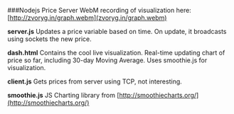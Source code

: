 ###Nodejs Price Server
WebM recording of visualization here: [http://zvoryg.in/graph.webm](zvoryg.in/graph.webm)

__server.js__ Updates a price variable based on time. On update, it broadcasts using sockets the new price.

__dash.html__ Contains the cool live visualization. Real-time updating chart of price so far, including 30-day Moving Average. Uses smoothie.js for visualization.

__client.js__ Gets prices from server using TCP, not interesting.

__smoothie.js__ JS Charting library from [http://smoothiecharts.org/](http://smoothiecharts.org/)


